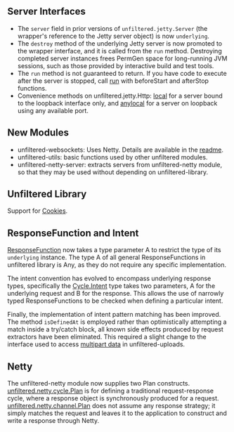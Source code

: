 Server Interfaces
-----------------

* The `server` field in prior versions of `unfiltered.jetty.Server`
  (the wrapper's reference to the Jetty server object) is now
  `underlying`.
* The `destroy` method of the underlying Jetty server is now promoted
  to the wrapper interface, and it is called from the `run`
  method. Destroying completed server instances frees PermGen space
  for long-running JVM sessions, such as those provided by interactive
  build and test tools.
* The `run` method is not guaranteed to return. If you have code to
  execute after the server is stopped, call [run][run] with beforeStart and
  afterStop functions.
* Convenience methods on unfiltered.jetty.Http: [local][local] for a server
  bound to the loopback interface only, and [anylocal][anylocal] for a server on
  loopback using any available port.
  
[run]: http://sourced.implicit.ly/net.databinder/unfiltered-utils/0.2.2/servers.scala.html#9101
[local]: http://sourced.implicit.ly/net.databinder/unfiltered-jetty/0.2.2/servers.scala.html#16140
[anylocal]: http://sourced.implicit.ly/net.databinder/unfiltered-jetty/0.2.2/servers.scala.html#16141

New Modules
-----------

* unfiltered-websockets: Uses Netty. Details are available in the
[readme](http://github.com/n8han/Unfiltered/tree/master/websockets/#readme).
* unfiltered-utils: basic functions used by other unfiltered modules.
* unfiltered-netty-server: extracts servers from unfiltered-netty
  module, so that they may be used without depending on
  unfiltered-library.

Unfiltered Library
------------------

Support for [Cookies](http://sourced.implicit.ly/net.databinder/unfiltered/0.2.2/request/cookies.scala.html#9120).

ResponseFunction and Intent
---------------------------

[ResponseFunction][rf] now takes a type parameter A to restrict the type of
its `underlying` instance. The type A of all general ResponseFunctions
in unfiltered library is Any, as they do not require any specific
implementation.

[rf]: http://sourced.implicit.ly/net.databinder/unfiltered/0.2.2/response/functions.scala.html#9248

The intent convention has evolved to encompass underlying response
types, specifically the [Cycle.Intent][cycle] type takes two parameters, A
for the underlying request and B for the response. This allows the
use of narrowly typed ResponseFunctions to be checked when defining
a particular intent.

[cycle]: http://sourced.implicit.ly/net.databinder/unfiltered/0.2.2/intents.scala.html#11785

Finally, the implementation of intent pattern matching has been
improved. The method `isDefinedAt` is employed rather than
optimistically attempting a match inside a try/catch block, all known
side effects produced by request extractors have been eliminated. This
required a slight change to the interface used to access [multipart
data][uploads] in unfiltered-uploads.

[uploads]: http://sourced.implicit.ly/net.databinder/unfiltered-uploads/0.2.2/request/uploads.scala.html#9544

Netty
-----

The unfiltered-netty module now supplies two Plan
constructs. [unfiltered.netty.cycle.Plan][cycleplan] is for defining a traditional
request-response cycle, where a response object is synchronously
produced for a request. [unfiltered.netty.channel.Plan][channelplan] does not assume
any response strategy; it simply matches the request and leaves it to
the application to construct and write a response through Netty.

[cycleplan]: http://sourced.implicit.ly/net.databinder/unfiltered-netty/0.2.2/cycle/plans.scala.html#9182
[channelplan]: http://sourced.implicit.ly/net.databinder/unfiltered-netty/0.2.2/channel/plans.scala.html#9164
